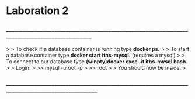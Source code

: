 # Laboration 2

<h3>______________________________________________________________________________________________</h3>
>
> To check if a database container is running type <strong>docker ps.</strong>
>
> To start a database container type <strong>docker start iths-mysql.</strong> (requires a mysql)
>
> To connect to our database type <strong>(winpty)docker exec -it iths-mysql bash.</strong>
>
> Login:
>
>> mysql -uroot -p
>
>> root
>
> You should now be inside.
>
<h3>________________________________________________________________________________________________</h3>

